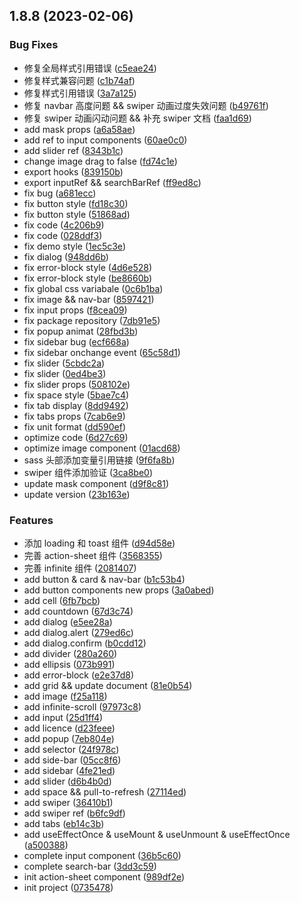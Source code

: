 ## 1.8.8 (2023-02-06)

### Bug Fixes

-   修复全局样式引用错误 ([c5eae24](https://github.com/taoyage/react-mobile-ui/commit/c5eae24b76ed52ed598d90ba454855e1f22fe0e0))
-   修复样式兼容问题 ([c1b74af](https://github.com/taoyage/react-mobile-ui/commit/c1b74afd28d63237ed3d5a2ff88d06a7f79eea72))
-   修复样式引用错误 ([3a7a125](https://github.com/taoyage/react-mobile-ui/commit/3a7a125dbee7fc8211a0547a50689aec659d2995))
-   修复 navbar 高度问题 && swiper 动画过度失效问题 ([b49761f](https://github.com/taoyage/react-mobile-ui/commit/b49761f92ac95537248aa863cebecaa1284c4cdf))
-   修复 swiper 动画闪动问题 && 补充 swiper 文档 ([faa1d69](https://github.com/taoyage/react-mobile-ui/commit/faa1d69eba7718f32cfcf9f45a2d762d172ee1f5))
-   add mask props ([a6a58ae](https://github.com/taoyage/react-mobile-ui/commit/a6a58ae15a67a45565ac93a19a1ab83a1b005043))
-   add ref to input components ([60ae0c0](https://github.com/taoyage/react-mobile-ui/commit/60ae0c0fef79cdf942de867e4df784419b532e18))
-   add slider ref ([8343b1c](https://github.com/taoyage/react-mobile-ui/commit/8343b1c58ee230e4655f77c0fe0910b5052e5eed))
-   change image drag to false ([fd74c1e](https://github.com/taoyage/react-mobile-ui/commit/fd74c1ef7a363549816f4b5b5d110c5cbf6d0663))
-   export hooks ([839150b](https://github.com/taoyage/react-mobile-ui/commit/839150b4d63d6fd176b745d5836a20487b7bb4bd))
-   export inputRef && searchBarRef ([ff9ed8c](https://github.com/taoyage/react-mobile-ui/commit/ff9ed8cef6482ea7736e8e4f54f08b85b7c833b1))
-   fix bug ([a681ecc](https://github.com/taoyage/react-mobile-ui/commit/a681ecc5909dd3d4cd73008e86afb892b283fcb4))
-   fix button style ([fd18c30](https://github.com/taoyage/react-mobile-ui/commit/fd18c30811e1b468db19dce33231ec6bf46acfd3))
-   fix button style ([51868ad](https://github.com/taoyage/react-mobile-ui/commit/51868ad3c8328f6539b7a43027fab177ac054f07))
-   fix code ([4c206b9](https://github.com/taoyage/react-mobile-ui/commit/4c206b9f541f8f0bae8f502541efcab514bfd0e8))
-   fix code ([028ddf3](https://github.com/taoyage/react-mobile-ui/commit/028ddf34acf56a70fdee8f979d385b43bb6be0b2))
-   fix demo style ([1ec5c3e](https://github.com/taoyage/react-mobile-ui/commit/1ec5c3e1e8218815f560502210e3795a831daa8d))
-   fix dialog ([948dd6b](https://github.com/taoyage/react-mobile-ui/commit/948dd6b2ec963de17d61f292c901de671c46d4fd))
-   fix error-block style ([4d6e528](https://github.com/taoyage/react-mobile-ui/commit/4d6e528eda3500f576e81451b9b953d821b95c56))
-   fix error-block style ([be8660b](https://github.com/taoyage/react-mobile-ui/commit/be8660bbd4862efd83d62d8653bb19d43d36e249))
-   fix global css variabale ([0c6b1ba](https://github.com/taoyage/react-mobile-ui/commit/0c6b1ba1f5b3ac0e442bc745a3528e4764a5890a))
-   fix image && nav-bar ([8597421](https://github.com/taoyage/react-mobile-ui/commit/85974214ebc3b2c65479c795b5f9f30f46e3a6cf))
-   fix input props ([f8cea09](https://github.com/taoyage/react-mobile-ui/commit/f8cea096c792a18251f770eff933bd4f7f6f2518))
-   fix package repository ([7db91e5](https://github.com/taoyage/react-mobile-ui/commit/7db91e51f84f8d22124d8cee0af274e666fbb94b))
-   fix popup animat ([28fbd3b](https://github.com/taoyage/react-mobile-ui/commit/28fbd3ba68080e60e8f5daa1a94d26bde90714b4))
-   fix sidebar bug ([ecf668a](https://github.com/taoyage/react-mobile-ui/commit/ecf668a15bd33370409566a8893b7fe76b11aa02))
-   fix sidebar onchange event ([65c58d1](https://github.com/taoyage/react-mobile-ui/commit/65c58d1ef3b914c34bcca03d016485005596bb4c))
-   fix slider ([5cbdc2a](https://github.com/taoyage/react-mobile-ui/commit/5cbdc2a077bcc66bca07f81203ebd8de893cad3f))
-   fix slider ([0ed4be3](https://github.com/taoyage/react-mobile-ui/commit/0ed4be3d929c63ef2a1074e3c0f758e7a577638a))
-   fix slider props ([508102e](https://github.com/taoyage/react-mobile-ui/commit/508102ebbfa147fbc5c7469710a54347067a4fad))
-   fix space style ([5bae7c4](https://github.com/taoyage/react-mobile-ui/commit/5bae7c40b224ad095a9f5ec4f6242c61aaf9930f))
-   fix tab display ([8dd9492](https://github.com/taoyage/react-mobile-ui/commit/8dd9492f387b15984ec52e5571e686e4fa597c13))
-   fix tabs props ([7cab6e9](https://github.com/taoyage/react-mobile-ui/commit/7cab6e940d35b98a1ec42c4af0482042ac43407b))
-   fix unit format ([dd590ef](https://github.com/taoyage/react-mobile-ui/commit/dd590ef2fba004dcbfbcb1bba587010f24797ee7))
-   optimize code ([6d27c69](https://github.com/taoyage/react-mobile-ui/commit/6d27c69f29672d40ac53a82198e9e8304dda990b))
-   optimize image component ([01acd68](https://github.com/taoyage/react-mobile-ui/commit/01acd68a87c5f3999fa0a62e6e0931f495bfbd7b))
-   sass 头部添加变量引用链接 ([9f6fa8b](https://github.com/taoyage/react-mobile-ui/commit/9f6fa8b5fa6021d26ea912cb5a6485683d8e03d5))
-   swiper 组件添加验证 ([3ca8be0](https://github.com/taoyage/react-mobile-ui/commit/3ca8be0297538d9481a2aacb49e304246909c87e))
-   update mask component ([d9f8c81](https://github.com/taoyage/react-mobile-ui/commit/d9f8c810f7db3145fd3bacc2756fe912cb91ddc3))
-   update version ([23b163e](https://github.com/taoyage/react-mobile-ui/commit/23b163edc287d03dfe7ca0e21dd36c6b375da3b4))

### Features

-   添加 loading 和 toast 组件 ([d94d58e](https://github.com/taoyage/react-mobile-ui/commit/d94d58ed98ef6be488e6248460e306fdc24678af))
-   完善 action-sheet 组件 ([3568355](https://github.com/taoyage/react-mobile-ui/commit/3568355d9002a6ddea5531b51f3bb4cfef314d2a))
-   完善 infinite 组件 ([2081407](https://github.com/taoyage/react-mobile-ui/commit/20814073023f633d396dd2e6bf9982845d52aa6d))
-   add button & card & nav-bar ([b1c53b4](https://github.com/taoyage/react-mobile-ui/commit/b1c53b4d071c98ae85bc6958081fc4d0eead9f58))
-   add button components new props ([3a0abed](https://github.com/taoyage/react-mobile-ui/commit/3a0abed69106e9894d98ef08a9a661ebbb0648bd))
-   add cell ([6fb7bcb](https://github.com/taoyage/react-mobile-ui/commit/6fb7bcb1665a9db52f67e88b8f70fa55a869ba37))
-   add countdown ([67d3c74](https://github.com/taoyage/react-mobile-ui/commit/67d3c74e46d1bb28a7f63cadb80d72bd09e06917))
-   add dialog ([e5ee28a](https://github.com/taoyage/react-mobile-ui/commit/e5ee28a919039463bfd786f50fa599c8fb060ae7))
-   add dialog.alert ([279ed6c](https://github.com/taoyage/react-mobile-ui/commit/279ed6ccbaf04f4f7630485732852c8ed5620734))
-   add dialog.confirm ([b0cdd12](https://github.com/taoyage/react-mobile-ui/commit/b0cdd125f6f3824e54642c2238357d10ddee1712))
-   add divider ([280a260](https://github.com/taoyage/react-mobile-ui/commit/280a26045b2903fe20bf30adb768c430e8545e42))
-   add ellipsis ([073b991](https://github.com/taoyage/react-mobile-ui/commit/073b991b2d3c741e8366ce436ddb82ae4ac7f50d))
-   add error-block ([e2e37d8](https://github.com/taoyage/react-mobile-ui/commit/e2e37d8d3fc04e4f85309cd5a30b461cdb59ea8f))
-   add grid && update document ([81e0b54](https://github.com/taoyage/react-mobile-ui/commit/81e0b547969610478c58f804c7155374d80f0fd3))
-   add image ([f25a118](https://github.com/taoyage/react-mobile-ui/commit/f25a118912450b22ce86cd9f2f9289447dc39521))
-   add infinite-scroll ([97973c8](https://github.com/taoyage/react-mobile-ui/commit/97973c885cad95136c79aadda4b22ec215a9fa3d))
-   add input ([25d1ff4](https://github.com/taoyage/react-mobile-ui/commit/25d1ff4486255afc877d0f8681ed5c75758ec9bd))
-   add licence ([d23feee](https://github.com/taoyage/react-mobile-ui/commit/d23feeed7a95cb5b3f9c59583775ea52007bd323))
-   add popup ([7eb804e](https://github.com/taoyage/react-mobile-ui/commit/7eb804e8d58645a272b91b6165736c46e9396d36))
-   add selector ([24f978c](https://github.com/taoyage/react-mobile-ui/commit/24f978c0ff4b4ec4822455196a21469196578fef))
-   add side-bar ([05cc8f6](https://github.com/taoyage/react-mobile-ui/commit/05cc8f69754eb8a05c07e82eeec02a91ca771d17))
-   add sidebar ([4fe21ed](https://github.com/taoyage/react-mobile-ui/commit/4fe21ed0fcf607fa8734b2c01d490db40e1847ad))
-   add slider ([d6b4b0d](https://github.com/taoyage/react-mobile-ui/commit/d6b4b0dbda8e28b08f86f30575646f48fb1a76b0))
-   add space && pull-to-refresh ([27114ed](https://github.com/taoyage/react-mobile-ui/commit/27114ed65e859688edff8ba0d68998b33d8beaaa))
-   add swiper ([36410b1](https://github.com/taoyage/react-mobile-ui/commit/36410b1830d8c0885df970a7765278fb1844d254))
-   add swiper ref ([b6fc9df](https://github.com/taoyage/react-mobile-ui/commit/b6fc9df4eed460f9541e5dea50e796f4908cde82))
-   add tabs ([eb14c3b](https://github.com/taoyage/react-mobile-ui/commit/eb14c3b51ff9993bcc2bd8d6019fa1bce584b711))
-   add useEffectOnce & useMount & useUnmount & useEffectOnce ([a500388](https://github.com/taoyage/react-mobile-ui/commit/a500388833c5247e9621de7d38a535caf38e75db))
-   complete input component ([36b5c60](https://github.com/taoyage/react-mobile-ui/commit/36b5c60a6a411704196e5cccc412eebd0144680b))
-   complete search-bar ([3dd3c59](https://github.com/taoyage/react-mobile-ui/commit/3dd3c59bb60611dbc7f4e224142f20525b44522c))
-   init action-sheet component ([989df2e](https://github.com/taoyage/react-mobile-ui/commit/989df2ea9eeb9a15b66a5ec995d622798b01dbe2))
-   init project ([0735478](https://github.com/taoyage/react-mobile-ui/commit/0735478c36e41fcaf8c26cb66c2cba4bba81b893))
